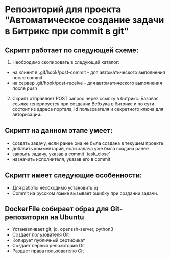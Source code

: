 # Репозиторий для проекта "Автоматическое создание задачи в Битрикс при commit в git"

## Скрипт работает по следующей схеме:
1. Необходимо скопировать в следующий каталог:
- на клиент в .git/hook/post-commit - для автоматического выполнения после commit
- на сервер .git/hook/post-receive - для автоматического выполнения после push

2. Скрипт отправляет POST запрос через ссылку в битрикс. Базовая ссылка генерируется при создании Вебхука в битрикс и по сути состоит из адреса портала, id пользователя и секретного ключа для авторизации.

## Скрипт на данном этапе умеет:
-   создать задачу, если ранее она не была создана в текущем проекте
-   добавить комментарий, если задача уже была создана ранее
-   закрыть задачу, указав в commit 'task_close'
-   назначить исполнителя, указав его в commit

## Скрипт имеет следующие особенности:
-   Для работы необходимо установить jq
-   Commit на русском языке вызывает ошибку при создании задачи.

## DockerFile собирает образ для Git-репозитория на Ubuntu
-   Устанавливает git, jq, openssh-server, python3
-   Создает пользователя Git
-   Копирует публичный сертификат
-   Создает первый репозиторий Git
-   Раздает права пользователю Git